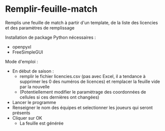 # Remplir-feuille-match
Remplis une feuille de match à partir d'un template, de la liste des licencies et des paramètres de remplissage

Installation de package Python nécessaires :
* openpyxl
* FreeSimpleGUI

Mode d'emploi : 
* En début de saison :
    * remplir le fichier licencies.csv (pas avec Excel, il a tendance à supprimer les 0 des numéros de licences) et remplacer la feuille vide par la nouvelle
    * (Potentiellement modifier le paramètrage des coordonnées de cellules si ces dernières ont changées)
* Lancer le programme
* Renseigner le nom des équipes et selectionner les joueurs qui seront présents
* Cliquer sur OK
    * La feuille est générée 
